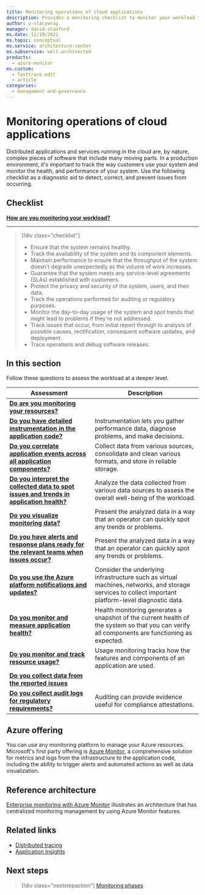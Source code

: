 ```yaml
---
title: Monitoring operations of cloud applications
description: Provides a monitoring checklist to monitor your workload for operational excellence.
author: v-stacywray
manager: david-stanford
ms.date: 11/19/2021
ms.topic: conceptual
ms.service: architecture-center
ms.subservice: well-architected
products:
  - azure-monitor
ms.custom:
  - fasttrack-edit
  - article
categories:
  - management-and-governance
---
```


# Monitoring operations of cloud applications

Distributed applications and services running in the cloud are, by nature, complex pieces of software that include many moving parts. In a production environment, it's important to track the way customers use your system and monitor the health, and performance of your system. Use the following checklist as a diagnostic aid to detect, correct, and prevent issues from occurring.

## Checklist

**[How are you monitoring your workload?](monitor-pipeline.md)**
***
> [!div class="checklist"]
> - Ensure that the system remains healthy.
> - Track the availability of the system and its component elements.
> - Maintain performance to ensure that the throughput of the system doesn't degrade unexpectedly as the volume of work increases.
> - Guarantee that the system meets any service-level agreements (SLAs) established with customers.
> - Protect the privacy and security of the system, users, and their data.
> - Track the operations performed for auditing or regulatory purposes.
> - Monitor the day-to-day usage of the system and spot trends that might lead to problems if they're not addressed.
> - Track issues that occur, from initial report through to analysis of possible causes, rectification, consequent software updates, and deployment.
> - Trace operations and debug software releases.

## In this section

Follow these questions to assess the workload at a deeper level.

|Assessment|Description|
|---|---|
|[**Do are you monitoring your resources?**](monitor-data-sources.md)||Have an overall view of the workload resources. The information can come from application code, frameworks, external sources with which the application communicates, and the underlying infrastructure.
|[**Do you have detailed instrumentation in the application code?**](monitor-instrument.md)|Instrumentation lets you gather performance data, diagnose problems, and make decisions.|
|[**Do you correlate application events across all application components?**](monitor-collection-data-storage.md)|Collect data from various sources, consolidate and clean various formats, and store in reliable storage.|
|[**Do you interpret the collected data to spot issues and trends in application health?**](monitor-analysis.md)|Analyze the data collected from various data sources to assess the overall well-being of the workload.|
|[**Do you visualize monitoring data?**](monitor-visualize-data.md)| Present the analyzed data in a way that an operator can quickly spot any trends or problems.|
|[**Do you have alerts and response plans ready for the relevant teams when issues occur?**](monitor-alerts.md)| Present the analyzed data in a way that an operator can quickly spot any trends or problems.|
|[**Do you use the Azure platform notifications and updates?**](monitor-data-sources.md#infrastructure-metrics)| Consider the underlying infrastructure such as virtual machines, networks, and storage services to collect important platform-level diagnostic data.|
|[**Do you monitor and measure application health?**](health-monitoring.md)|Health monitoring generates a snapshot of the current health of the system so that you can verify all components are functioning as expected.|
|[**Do you monitor and track resource usage?**](usage.md)|Usage monitoring tracks how the features and components of an application are used.|
|[**Do you collect data from the reported issues**](issue-tracking.md)||Analyzing data, for unexpected events, can provide insight about the application health.|
|[**Do you collect audit logs for regulatory requirements?**](auditing.md)| Auditing can provide evidence useful for compliance attestations. |

## Azure offering

You can use any monitoring platform to manage your Azure resources. Microsoft's first party offering is [Azure Monitor](/azure/azure-monitor/overview), a comprehensive solution for metrics and logs from the infrastructure to the application code, including the ability to trigger alerts and automated actions as well as data visualization.


## Reference architecture

[Enterprise monitoring with Azure Monitor](/azure/architecture/example-scenario/monitoring/enterprise-monitoring) illustrates an architecture that has centralized monitoring management by using Azure Monitor features.


## Related links

- [Distributed tracing](/azure/architecture/microservices/logging-monitoring#distributed-tracing)
- [Application Insights](/azure/azure-monitor/app/app-insights-overview)

## Next steps

> [!div class="nextstepaction"]
> [Monitoring phases](monitor-pipeline.md)
